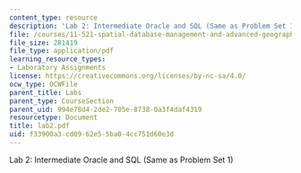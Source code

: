 ```yaml
---
content_type: resource
description: 'Lab 2: Intermediate Oracle and SQL (Same as Problem Set 1)'
file: /courses/11-521-spatial-database-management-and-advanced-geographic-information-systems-spring-2003/f33900a3cd0962e55ba04cc751d60e3d_lab2.pdf
file_size: 281419
file_type: application/pdf
learning_resource_types:
- Laboratory Assignments
license: https://creativecommons.org/licenses/by-nc-sa/4.0/
ocw_type: OCWFile
parent_title: Labs
parent_type: CourseSection
parent_uid: 994e78d4-2de2-705e-8738-0a3f4daf4319
resourcetype: Document
title: lab2.pdf
uid: f33900a3-cd09-62e5-5ba0-4cc751d60e3d
---
```

Lab 2: Intermediate Oracle and SQL (Same as Problem Set 1)